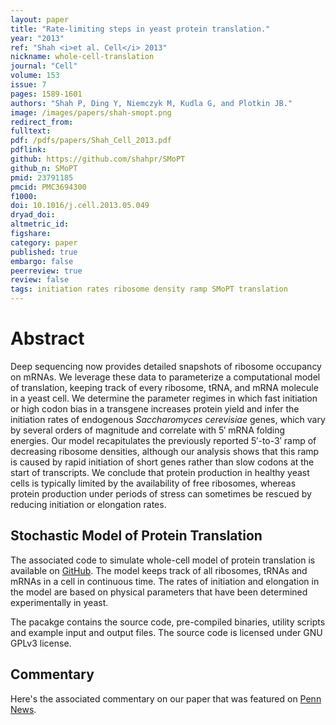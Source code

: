```yaml
---
layout: paper
title: "Rate-limiting steps in yeast protein translation."
year: "2013"
ref: "Shah <i>et al. Cell</i> 2013"
nickname: whole-cell-translation
journal: "Cell"
volume: 153
issue: 7
pages: 1589-1601
authors: "Shah P, Ding Y, Niemczyk M, Kudla G, and Plotkin JB."
image: /images/papers/shah-smopt.png
redirect_from: 
fulltext: 
pdf: /pdfs/papers/Shah_Cell_2013.pdf
pdflink: 
github: https://github.com/shahpr/SMoPT
github_n: SMoPT
pmid: 23791185
pmcid: PMC3694300
f1000: 
doi: 10.1016/j.cell.2013.05.049
dryad_doi: 
altmetric_id: 
figshare: 
category: paper
published: true
embargo: false
peerreview: true
review: false
tags: initiation rates ribosome density ramp SMoPT translation
---
```

# Abstract 

Deep sequencing now provides detailed snapshots of ribosome occupancy on mRNAs. We leverage these data to parameterize a computational model of translation, keeping track of every ribosome, tRNA, and mRNA molecule in a yeast cell. We determine the parameter regimes in which fast initiation or high codon bias in a transgene increases protein yield and infer the initiation rates of endogenous <i>Saccharomyces cerevisiae</i> genes, which vary by several orders of magnitude and correlate with 5′ mRNA folding energies. Our model recapitulates the previously reported 5′-to-3′ ramp of decreasing ribosome densities, although our analysis shows that this ramp is caused by rapid initiation of short genes rather than slow codons at the start of transcripts. We conclude that protein production in healthy yeast cells is typically limited by the availability of free ribosomes, whereas protein production under periods of stress can sometimes be rescued by reducing initiation or elongation rates.

## Stochastic Model of Protein Translation

The associated code to simulate whole-cell model of protein translation is available on [GitHub][2]. The model keeps track of all ribosomes, tRNAs and mRNAs in a cell in continuous time. The rates of initiation and elongation in the model are based on physical parameters that have been determined experimentally in yeast. 

The pacakge contains the source code, pre-compiled binaries, utility scripts and example input and output files. The source code is licensed under GNU GPLv3 license.

## Commentary

Here's the associated commentary on our paper that was featured on [Penn News][1].

[1]: http://www.upenn.edu/pennnews/news/penn-biologists-create-computer-simulation-cell-action
[2]: https://github.com/shahpr/SMoPT
